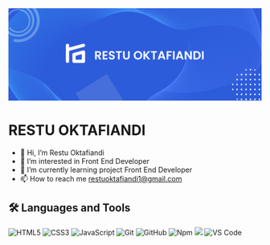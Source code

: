 <img src="BANNER.png">
<h1>RESTU OKTAFIANDI</h1>

- 👋 Hi, I’m Restu Oktafiandi
- 👀 I’m interested in Front End Developer
- 🌱 I’m currently learning project Front End Developer
- 📫 How to reach me <a href="restuoktafiandi1@gmail.com">restuoktafiandi1@gmail.com</a>

<h2>🛠 Languages and Tools</h2>

![HTML5](https://img.shields.io/badge/-HTML5-%23E44D27?style=flat-square&logo=html5&logoColor=ffffff)
![CSS3](https://img.shields.io/badge/-CSS3-%231572B6?style=flat-square&logo=css3)
![JavaScript](https://img.shields.io/badge/-JavaScript-%23F7DF1C?style=flat-square&logo=javascript&logoColor=000000&labelColor=%23F7DF1C&color=%23FFCE5A)
![Git](https://img.shields.io/badge/-Git-%23F05032?style=flat-square&logo=git&logoColor=%23ffffff)
![GitHub](https://img.shields.io/badge/-GitHub-181717?style=flat-square&logo=github)
![Npm](https://img.shields.io/badge/-npm-CB3837?style=flat-square&logo=npm)
<img src="https://img.shields.io/badge/Tailwind_CSS-38B2AC?style=for-the-badge&logo=tailwind-css&logoColor=white" style="height: 20px">
![VS Code](http://img.shields.io/badge/-VS%20Code-007ACC?style=flat-square&logo=visual-studio-code&logoColor=ffffff)
